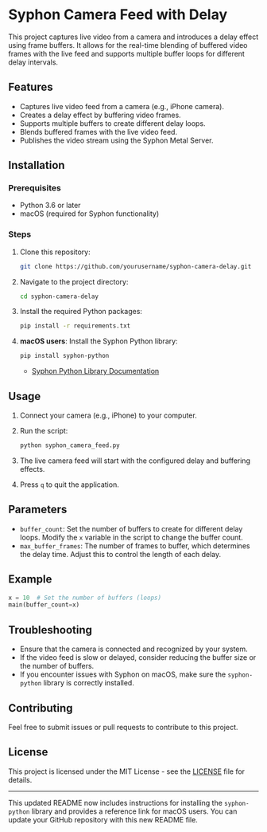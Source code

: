 

# Syphon Camera Feed with Delay

This project captures live video from a camera and introduces a delay effect using frame buffers. It allows for the real-time blending of buffered video frames with the live feed and supports multiple buffer loops for different delay intervals.

## Features

- Captures live video feed from a camera (e.g., iPhone camera).
- Creates a delay effect by buffering video frames.
- Supports multiple buffers to create different delay loops.
- Blends buffered frames with the live video feed.
- Publishes the video stream using the Syphon Metal Server.

## Installation

### Prerequisites

- Python 3.6 or later
- macOS (required for Syphon functionality)

### Steps

1. Clone this repository:
    ```bash
    git clone https://github.com/yourusername/syphon-camera-delay.git
    ```
2. Navigate to the project directory:
    ```bash
    cd syphon-camera-delay
    ```
3. Install the required Python packages:
    ```bash
    pip install -r requirements.txt
    ```
4. **macOS users**: Install the Syphon Python library:
    ```bash
    pip install syphon-python
    ```
    - [Syphon Python Library Documentation](https://pypi.org/project/syphon-python/)

## Usage

1. Connect your camera (e.g., iPhone) to your computer.
2. Run the script:
    ```bash
    python syphon_camera_feed.py
    ```
3. The live camera feed will start with the configured delay and buffering effects.

4. Press `q` to quit the application.

## Parameters

- `buffer_count`: Set the number of buffers to create for different delay loops. Modify the `x` variable in the script to change the buffer count.
- `max_buffer_frames`: The number of frames to buffer, which determines the delay time. Adjust this to control the length of each delay.

## Example

```python
x = 10  # Set the number of buffers (loops)
main(buffer_count=x)
```

## Troubleshooting

- Ensure that the camera is connected and recognized by your system.
- If the video feed is slow or delayed, consider reducing the buffer size or the number of buffers.
- If you encounter issues with Syphon on macOS, make sure the `syphon-python` library is correctly installed.

## Contributing

Feel free to submit issues or pull requests to contribute to this project.

## License

This project is licensed under the MIT License - see the [LICENSE](LICENSE) file for details.

---

This updated README now includes instructions for installing the `syphon-python` library and provides a reference link for macOS users. You can update your GitHub repository with this new README file.
